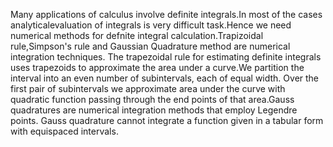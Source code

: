   Many applications of calculus involve definite integrals.In most of the cases analyticalevaluation of integrals is very difficult task.Hence we need numerical methods for defnite integral calculation.Trapizoidal rule,Simpson's rule and Gaussian Quadrature method are numerical integration techniques.
  The trapezoidal rule for estimating definite integrals uses trapezoids  to approximate the area under a curve.We partition the interval into an even number of subintervals, each of equal width. Over the first pair of subintervals we approximate area under the curve with quadratic function passing through the end points of that area.Gauss quadratures are numerical integration methods that employ Legendre points. Gauss quadrature cannot integrate a function given in a tabular form with equispaced intervals. 
  
